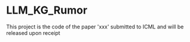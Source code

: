 # LLM_KG_Rumor

This project is the code of the paper 'xxx' submitted to ICML and will be released upon receipt
